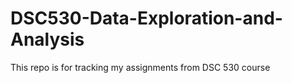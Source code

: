 # DSC530-Data-Exploration-and-Analysis

This repo is for tracking my assignments from DSC 530 course
